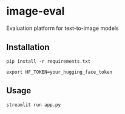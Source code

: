 # image-eval
Evaluation platform for text-to-image models

## Installation

```
pip install -r requirements.txt
```
```
export HF_TOKEN=your_hugging_face_token
```

## Usage

```
streamlit run app.py
```
